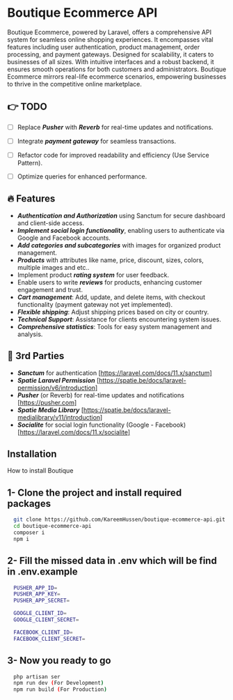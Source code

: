 
# Boutique Ecommerce API

Boutique Ecommerce, powered by Laravel, offers a comprehensive API system for seamless online shopping experiences. It encompasses vital features including user authentication, product management, order processing, and payment gateways. Designed for scalability, it caters to businesses of all sizes. With intuitive interfaces and a robust backend, it ensures smooth operations for both customers and administrators. Boutique Ecommerce mirrors real-life ecommerce scenarios, empowering businesses to thrive in the competitive online marketplace.




## 👉 TODO 
- [ ]  Replace ***Pusher*** with ***Reverb*** for real-time updates and notifications.
- [ ]  Integrate ***payment gateway*** for seamless transactions.
- [ ]  Refactor code for improved readability and efficiency (Use Service Pattern).
- [ ]  Optimize queries for enhanced performance.


## 🔥 Features

- ***Authentication and Authorization*** using Sanctum for secure dashboard and client-side access.
- ***Implement social login functionality***, enabling users to authenticate via Google and Facebook accounts.
- ***Add categories and subcategories*** with images for organized product management.
- ***Products*** with attributes like name, price, discount, sizes, colors, multiple images and etc..
- Implement product ***rating system*** for user feedback.
- Enable users to write ***reviews*** for products, enhancing customer engagement and trust.
- ***Cart management***: Add, update, and delete items, with checkout functionality (payment gateway not yet implemented).
- ***Flexible shipping***: Adjust shipping prices based on city or country.
- ***Technical Support***: Assistance for clients encountering system issues.
- ***Comprehensive statistics***: Tools for easy system management and analysis.

## 🙏 3rd Parties

- ***Sanctum*** for authentication [https://laravel.com/docs/11.x/sanctum]  
- ***Spatie Laravel Permission*** [https://spatie.be/docs/laravel-permission/v6/introduction]
- ***Pusher*** (or Reverb) for real-time updates and notifications [https://pusher.com]
- ***Spatie Media Library*** [https://spatie.be/docs/laravel-medialibrary/v11/introduction]
- ***Socialite*** for social login functionality (Google - Facebook)  [https://laravel.com/docs/11.x/socialite]



## Installation

How to install Boutique

## 1- Clone the project and install required packages
```bash
  git clone https://github.com/KareemHussen/boutique-ecommerce-api.git
  cd boutique-ecommerce-api
  composer i
  npm i
```
## 2- Fill the missed data in .env which will be find in .env.example

```bash
  PUSHER_APP_ID=
  PUSHER_APP_KEY=
  PUSHER_APP_SECRET=

  GOOGLE_CLIENT_ID=
  GOOGLE_CLIENT_SECRET=

  FACEBOOK_CLIENT_ID=
  FACEBOOK_CLIENT_SECRET=
```
## 3- Now you ready to go
```bash
  php artisan ser
  npm run dev (For Development)
  npm run build (For Production)
```

    
